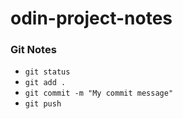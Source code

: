 # odin-project-notes

### Git Notes

- `git status`
- `git add .`
- `git commit -m "My commit message"`
- `git push`
